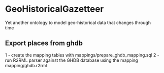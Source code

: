 # GeoHistoricalGazetteer
Yet another ontology to model geo-historical data that changes through time

## Export places from ghdb

1 - create the mapping tables with mappings/prepare_ghdb_mapping.sql
2 - run R2RML parser against the GHDB database using the mapping mapping/ghdb.r2rml
